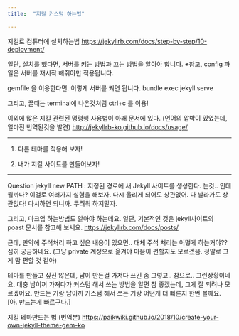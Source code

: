 ```yaml
---
title:  "지킬 커스텀 하는법"

---
```


지킬로 컴퓨터에 설치하는법
https://jekyllrb.com/docs/step-by-step/10-deployment/

일단, 설치를 했다면, 
서버를 켜는 방법과 끄는 방법을 알아야 합니다.
※참고, config 파일은 서버를 재시작 해줘야만 적용됩니다.

gemfile 을 이용한다면. 이렇게 서버를 켜면 됩니다.
bundle exec jekyll serve


그리고, 끌때는 terminal에 나온것처럼
ctrl+c 를 이용!

이외에 많은 지킬 관련된 명령행 사용법이 아래 문서에 있다. (언어의 압박이 있었는데, 얼마전 번역된것을 발견)
http://jekyllrb-ko.github.io/docs/usage/

------------
1. 다른 테마를 적용해 보자!


2. 내가 지킬 사이트를 만들어보자!

------------

Question
jekyll new PATH : 지정된 경로에 새 Jekyll 사이트를 생성한다. 는것.. 인데 뭘까나?
이걸로 여러가지 실험을 해보자. 다시 올리게 되어도 상관없어. 다 날라가도 상관없다! 다시하면 되니까. 두려워 하지말자.






그리고, 마크업 하는방법도 알아야 하는데요.
일단, 기본적인 것은 jekyll사이트의 poast 문서를 참고해 보세요.
https://jekyllrb.com/docs/posts/

근데, 만약에 주석처리 하고 싶은 내용이 있으면.. 대체 주석 처리는 어떻게 하는거야?? 심히 궁금하네요.
(그냥 private 계정으로 옮겨야 마음이 편할지도 모르겠음. 정말로 그게 맘 편할 것 같아)


테마를 만들고 싶진 않은데, 남이 만든걸 가져다 쓰긴 좀 그렇고.. 참으로.. 그런상황이네요. 대충 남이꺼 가져다가 커스텀 해서 쓰는 방법을 알면
참 좋겠는데, 그게 잘 되려나 모르겠어요. 만드는 거랑 남이꺼 커스텀 해서 쓰는 거랑 어떤게 더 빠른지 한번 볼께요.
[아. 만드는게 빠르구나.]




지킬 테마만드는 법 (번역본)
https://paikwiki.github.io/2018/10/create-your-own-jekyll-theme-gem-ko


